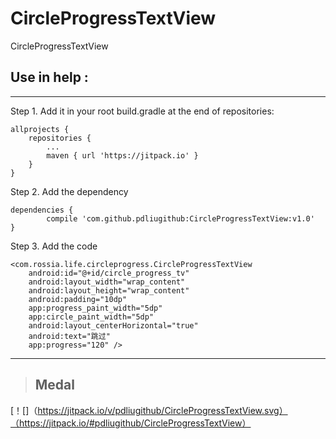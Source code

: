 # CircleProgressTextView
CircleProgressTextView


## Use in help :

***

Step 1. Add it in your root build.gradle at the end of repositories:

	allprojects {
		repositories {
			...
			maven { url 'https://jitpack.io' }
		}
	}

Step 2. Add the dependency

	dependencies {
			compile 'com.github.pdliugithub:CircleProgressTextView:v1.0'
	}

Step 3. Add the code

	<com.rossia.life.circleprogress.CircleProgressTextView
		android:id="@+id/circle_progress_tv"
		android:layout_width="wrap_content"
		android:layout_height="wrap_content"
		android:padding="10dp"
		app:progress_paint_width="5dp"
		app:circle_paint_width="5dp"
		android:layout_centerHorizontal="true"
		android:text="跳过"
		app:progress="120" />
***

> ## Medal

 [！[]（https://jitpack.io/v/pdliugithub/CircleProgressTextView.svg）（https://jitpack.io/#pdliugithub/CircleProgressTextView）